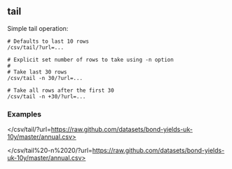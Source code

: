 ## tail

Simple tail operation:

    # Defaults to last 10 rows
    /csv/tail/?url=...

    # Explicit set number of rows to take using -n option
    #
    # Take last 30 rows
    /csv/tail -n 30/?url=...

    # Take all rows after the first 30
    /csv/tail -n +30/?url=...

### Examples

</csv/tail/?url=https://raw.github.com/datasets/bond-yields-uk-10y/master/annual.csv>


</csv/tail%20-n%2020/?url=https://raw.github.com/datasets/bond-yields-uk-10y/master/annual.csv>


